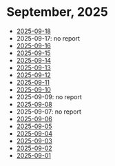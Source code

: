 # September, 2025

* [2025-09-18](18)
* 2025-09-17: no report
* [2025-09-16](16)
* [2025-09-15](15)
* [2025-09-14](14)
* [2025-09-13](13)
* [2025-09-12](12)
* [2025-09-11](11)
* [2025-09-10](10)
* 2025-09-09: no report
* [2025-09-08](08)
* 2025-09-07: no report
* [2025-09-06](06)
* [2025-09-05](05)
* [2025-09-04](04)
* [2025-09-03](03)
* [2025-09-02](02)
* [2025-09-01](01)
